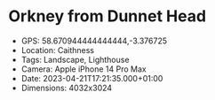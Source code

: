 # Orkney from Dunnet Head

- GPS: 58.670944444444444,-3.376725
- Location: Caithness
- Tags: Landscape, Lighthouse
- Camera: Apple iPhone 14 Pro Max
- Date: 2023-04-21T17:21:35.000+01:00
- Dimensions: 4032x3024
